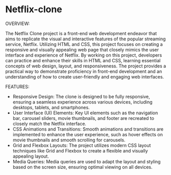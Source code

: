 # Netflix-clone

OVERVIEW:

The Netflix Clone project is a front-end web development endeavor that aims to replicate the visual and interactive features of the popular streaming service, Netflix. Utilizing HTML and CSS, this project focuses on creating a responsive and visually appealing web page that closely mimics the user interface and experience of Netflix. By working on this project, developers can practice and enhance their skills in HTML and CSS, learning essential concepts of web design, layout, and responsiveness. The project provides a practical way to demonstrate proficiency in front-end development and an understanding of how to create user-friendly and engaging web interfaces.

FEATURES:

* Responsive Design: The clone is designed to be fully responsive, ensuring a seamless experience across various devices, including desktops, tablets, and smartphones.
* User Interface (UI) Elements: Key UI elements such as the navigation bar, carousel sliders, movie thumbnails, and footer are recreated to closely match the Netflix interface.
* CSS Animations and Transitions: Smooth animations and transitions are implemented to enhance the user experience, such as hover effects on movie thumbnails and smooth scrolling for carousels.
* Grid and Flexbox Layouts: The project utilizes modern CSS layout techniques like Grid and Flexbox to create a flexible and visually appealing layout. 
* Media Queries: Media queries are used to adapt the layout and styling based on the screen size, ensuring optimal viewing on all devices.

